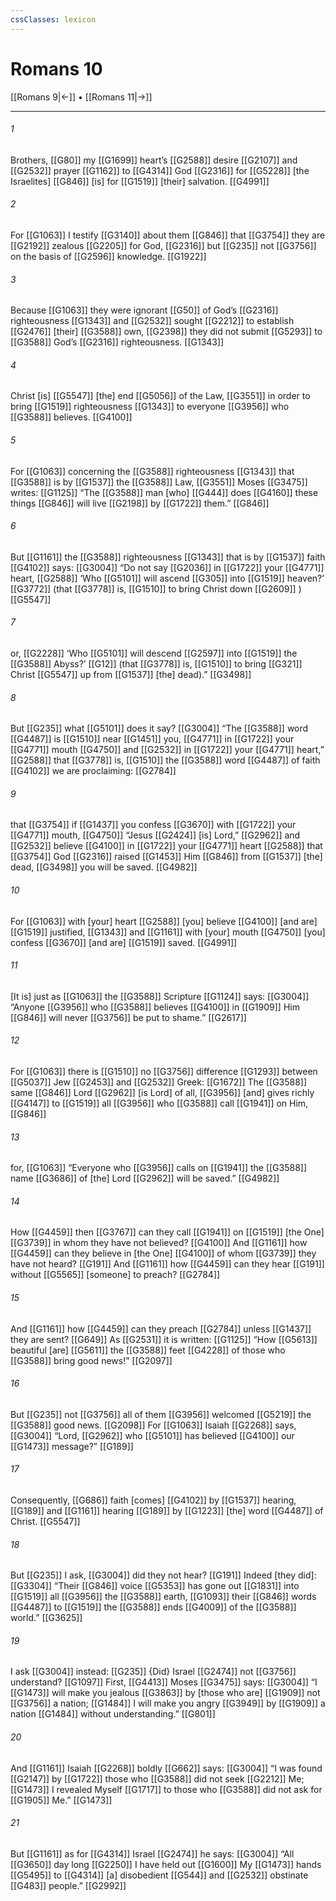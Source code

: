 ```yaml
---
cssClasses: lexicon
---
```


# Romans 10

[[Romans 9|←]] • [[Romans 11|→]]

---

###### 1
Brothers, [[G80]] my [[G1699]] heart’s [[G2588]] desire [[G2107]] and [[G2532]] prayer [[G1162]] to [[G4314]] God [[G2316]] for [[G5228]] [the Israelites] [[G846]] [is] for [[G1519]] [their] salvation. [[G4991]]

###### 2
For [[G1063]] I testify [[G3140]] about them [[G846]] that [[G3754]] they are [[G2192]] zealous [[G2205]] for God, [[G2316]] but [[G235]] not [[G3756]] on the basis of [[G2596]] knowledge. [[G1922]]

###### 3
Because [[G1063]] they were ignorant [[G50]] of God’s [[G2316]] righteousness [[G1343]] and [[G2532]] sought [[G2212]] to establish [[G2476]] [their] [[G3588]] own, [[G2398]] they did not submit [[G5293]] to [[G3588]] God’s [[G2316]] righteousness. [[G1343]]

###### 4
Christ [is] [[G5547]] [the] end [[G5056]] of the Law, [[G3551]] in order to bring [[G1519]] righteousness [[G1343]] to everyone [[G3956]] who [[G3588]] believes. [[G4100]]

###### 5
For [[G1063]] concerning the [[G3588]] righteousness [[G1343]] that [[G3588]] is by [[G1537]] the [[G3588]] Law, [[G3551]] Moses [[G3475]] writes: [[G1125]] “The [[G3588]] man [who] [[G444]] does [[G4160]] these things [[G846]] will live [[G2198]] by [[G1722]] them.” [[G846]]

###### 6
But [[G1161]] the [[G3588]] righteousness [[G1343]] that is by [[G1537]] faith [[G4102]] says: [[G3004]] “Do not say [[G2036]] in [[G1722]] your [[G4771]] heart, [[G2588]] ‘Who [[G5101]] will ascend [[G305]] into [[G1519]] heaven?’ [[G3772]] (that [[G3778]] is, [[G1510]] to bring Christ down [[G2609]] ) [[G5547]]

###### 7
or, [[G2228]] ‘Who [[G5101]] will descend [[G2597]] into [[G1519]] the [[G3588]] Abyss?’ [[G12]] (that [[G3778]] is, [[G1510]] to bring [[G321]] Christ [[G5547]] up from [[G1537]] [the] dead).” [[G3498]]

###### 8
But [[G235]] what [[G5101]] does it say? [[G3004]] “The [[G3588]] word [[G4487]] is [[G1510]] near [[G1451]] you, [[G4771]] in [[G1722]] your [[G4771]] mouth [[G4750]] and [[G2532]] in [[G1722]] your [[G4771]] heart,” [[G2588]] that [[G3778]] is, [[G1510]] the [[G3588]] word [[G4487]] of faith [[G4102]] we are proclaiming: [[G2784]]

###### 9
that [[G3754]] if [[G1437]] you confess [[G3670]] with [[G1722]] your [[G4771]] mouth, [[G4750]] “Jesus [[G2424]] [is] Lord,” [[G2962]] and [[G2532]] believe [[G4100]] in [[G1722]] your [[G4771]] heart [[G2588]] that [[G3754]] God [[G2316]] raised [[G1453]] Him [[G846]] from [[G1537]] [the] dead, [[G3498]] you will be saved. [[G4982]]

###### 10
For [[G1063]] with [your] heart [[G2588]] [you] believe [[G4100]] [and are] [[G1519]] justified, [[G1343]] and [[G1161]] with [your] mouth [[G4750]] [you] confess [[G3670]] [and are] [[G1519]] saved. [[G4991]]

###### 11
[It is] just as [[G1063]] the [[G3588]] Scripture [[G1124]] says: [[G3004]] “Anyone [[G3956]] who [[G3588]] believes [[G4100]] in [[G1909]] Him [[G846]] will never [[G3756]] be put to shame.” [[G2617]]

###### 12
For [[G1063]] there is [[G1510]] no [[G3756]] difference [[G1293]] between [[G5037]] Jew [[G2453]] and [[G2532]] Greek: [[G1672]] The [[G3588]] same [[G846]] Lord [[G2962]] [is Lord] of all, [[G3956]] [and] gives richly [[G4147]] to [[G1519]] all [[G3956]] who [[G3588]] call [[G1941]] on Him, [[G846]]

###### 13
for, [[G1063]] “Everyone who [[G3956]] calls on [[G1941]] the [[G3588]] name [[G3686]] of [the] Lord [[G2962]] will be saved.” [[G4982]]

###### 14
How [[G4459]] then [[G3767]] can they call [[G1941]] on [[G1519]] [the One] [[G3739]] in whom they have not believed? [[G4100]] And [[G1161]] how [[G4459]] can they believe in [the One] [[G4100]] of whom [[G3739]] they have not heard? [[G191]] And [[G1161]] how [[G4459]] can they hear [[G191]] without [[G5565]] [someone] to preach? [[G2784]]

###### 15
And [[G1161]] how [[G4459]] can they preach [[G2784]] unless [[G1437]] they are sent? [[G649]] As [[G2531]] it is written: [[G1125]] “How [[G5613]] beautiful [are] [[G5611]] the [[G3588]] feet [[G4228]] of those who [[G3588]] bring good news!” [[G2097]]

###### 16
But [[G235]] not [[G3756]] all of them [[G3956]] welcomed [[G5219]] the [[G3588]] good news. [[G2098]] For [[G1063]] Isaiah [[G2268]] says, [[G3004]] “Lord, [[G2962]] who [[G5101]] has believed [[G4100]] our [[G1473]] message?” [[G189]]

###### 17
Consequently, [[G686]] faith [comes] [[G4102]] by [[G1537]] hearing, [[G189]] and [[G1161]] hearing [[G189]] by [[G1223]] [the] word [[G4487]] of Christ. [[G5547]]

###### 18
But [[G235]] I ask, [[G3004]] did they not hear? [[G191]] Indeed [they did]: [[G3304]] “Their [[G846]] voice [[G5353]] has gone out [[G1831]] into [[G1519]] all [[G3956]] the [[G3588]] earth, [[G1093]] their [[G846]] words [[G4487]] to [[G1519]] the [[G3588]] ends [[G4009]] of the [[G3588]] world.” [[G3625]]

###### 19
I ask [[G3004]] instead: [[G235]] {Did} Israel [[G2474]] not [[G3756]] understand? [[G1097]] First, [[G4413]] Moses [[G3475]] says: [[G3004]] “I [[G1473]] will make you jealous [[G3863]] by [those who are] [[G1909]] not [[G3756]] a nation; [[G1484]] I will make you angry [[G3949]] by [[G1909]] a nation [[G1484]] without understanding.” [[G801]]

###### 20
And [[G1161]] Isaiah [[G2268]] boldly [[G662]] says: [[G3004]] “I was found [[G2147]] by [[G1722]] those who [[G3588]] did not seek [[G2212]] Me; [[G1473]] I revealed Myself [[G1717]] to those who [[G3588]] did not ask for [[G1905]] Me.” [[G1473]]

###### 21
But [[G1161]] as for [[G4314]] Israel [[G2474]] he says: [[G3004]] “All [[G3650]] day long [[G2250]] I have held out [[G1600]] My [[G1473]] hands [[G5495]] to [[G4314]] [a] disobedient [[G544]] and [[G2532]] obstinate [[G483]] people.” [[G2992]]

